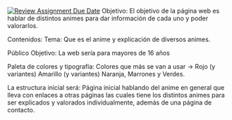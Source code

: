 [![Review Assignment Due Date](https://classroom.github.com/assets/deadline-readme-button-22041afd0340ce965d47ae6ef1cefeee28c7c493a6346c4f15d667ab976d596c.svg)](https://classroom.github.com/a/0esC98hF)
Objetivo: El objetivo de la página web es hablar de distintos animes para dar información de cada uno y poder valorarlos.

Contenidos:
Tema: Que es el anime y explicación de diversos animes.

Público Objetivo: La web sería para mayores de 16 años

Paleta de colores y tipografía: Colores que más se van a usar -> Rojo (y variantes) Amarillo (y variantes) Naranja, Marrones y Verdes.

La estructura inicial será: Página inicial hablando del anime en general que lleva con enlaces a otras páginas las cuales tiene los distintos animes para ser explicados y valorados individualmente, además de una página de contacto.
